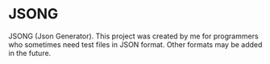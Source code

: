 # JSONG
JSONG (Json Generator). This project was created by me for programmers who sometimes need test files in JSON format. Other formats may be added in the future.
